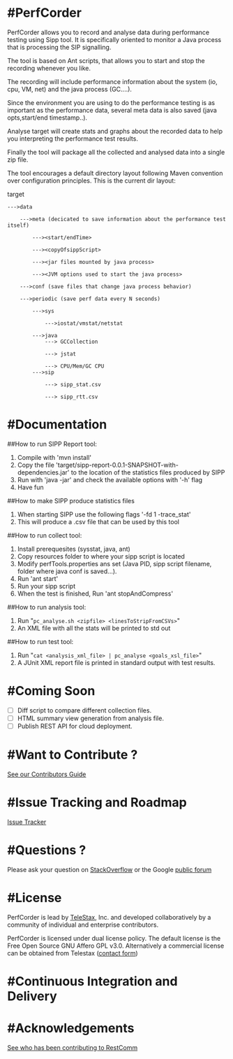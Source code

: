 #PerfCorder
============

PerfCorder allows you to record and analyse data during performance testing using Sipp tool.
It is specifically oriented to monitor a Java process that is processing the SIP signalling.

The tool is based on Ant scripts, that allows you to start and stop the recording whenever you like.

The recording will include performance information about the system (io, cpu, VM, net) and the java process (GC....).

Since the environment you are using to do the performance testing is as important as the performance data, several meta data is also saved (java opts,start/end timestamp..).

Analyse target will create stats and graphs about the recorded data to help you interpreting the performance test results.

Finally the tool will package all the collected and analysed data into a single zip file.

The tool encourages a default directory layout following Maven convention over configuration principles.
This is the current dir layout:

target

    --->data

        --->meta (decicated to save information about the performance test itself)

            ---><start/endTime>

            ---><copyOfsippScript>

            ---><jar files mounted by java process>

            ---><JVM options used to start the java process>

        --->conf (save files that change java process behavior)

        --->periodic (save perf data every N seconds)

            --->sys

                --->iostat/vmstat/netstat

            --->java
                ---> GCCollection

                ---> jstat

                ---> CPU/Mem/GC CPU
            --->sip

                ---> sipp_stat.csv

                ---> sipp_rtt.csv


#Documentation
========
##How to run SIPP Report tool:

1. Compile with 'mvn install'
2. Copy the file 'target/sipp-report-0.0.1-SNAPSHOT-with-dependencies.jar' to the location of the statistics files produced by SIPP
3. Run with 'java -jar' and check the available options with '-h' flag
4. Have fun

##How to make SIPP produce statistics files

1. When starting SIPP use the following flags '-fd 1 -trace_stat'
2. This will produce a .csv file that can be used by this tool

##How to run collect tool:

1. Install prerequesites (sysstat, java, ant)
2. Copy resources folder to where your sipp script is located
3. Modify perfTools.properties ans set (Java PID, sipp script filename, folder where java conf is saved...).
4. Run 'ant start'
5. Run your sipp script
6. When the test is finished, Run 'ant stopAndCompress'

##How to run analysis tool:

1. Run "`pc_analyse.sh <zipfile> <linesToStripFromCSVs>`"
2. An XML file with all the stats will be printed to std out

##How to run test tool:

1. Run "`cat <analysis_xml_file> | pc_analyse <goals_xsl_file>`"
2. A JUnit XML report file is printed in standard output with test results.


#Coming Soon
========
- [ ] Diff script to compare different collection files.
- [ ] HTML summary view generation from analysis file.
- [ ] Publish REST API for cloud deployment.

#Want to Contribute ?
========
[See our Contributors Guide](https://github.com/Mobicents/sip-servlets/wiki/Contribute-to-Mobicents-SIP-Servlets)

#Issue Tracking and Roadmap
========
[Issue Tracker](https://github.com/Mobicents/PerfCorder/issues)

#Questions ?
========
Please ask your question on [StackOverflow](http://stackoverflow.com/search?q=mobicents) or the Google [public forum](http://groups.google.com/group/mobicents-public)

#License
========

PerfCorder is lead by [TeleStax](http://www.telestax.com/), Inc. and developed collaboratively by a community of individual and enterprise contributors.

PerfCorder is licensed under dual license policy. The default license is the Free Open Source GNU Affero GPL v3.0. Alternatively a commercial license can be obtained from Telestax ([contact form](http://www.telestax.com/contactus/#InquiryForm))

#Continuous Integration and Delivery
========

#Acknowledgements
========
[See who has been contributing to RestComm](http://www.telestax.com/opensource/acknowledgments/)
